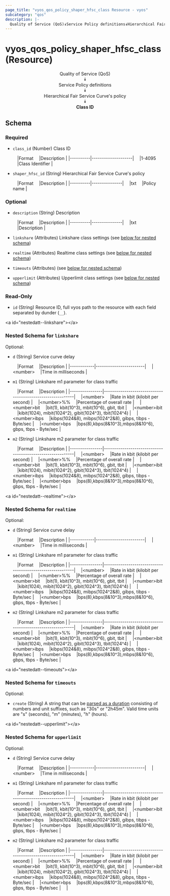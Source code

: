 ```yaml
---
page_title: "vyos_qos_policy_shaper_hfsc_class Resource - vyos"
subcategory: "qos"
description: |- 
  Quality of Service (QoS)⯯Service Policy definitions⯯Hierarchical Fair Service Curve's policy⯯Class ID
---
```


# vyos_qos_policy_shaper_hfsc_class (Resource)
<center>

Quality of Service (QoS)  
⯯  
Service Policy definitions  
⯯  
Hierarchical Fair Service Curve's policy  
⯯  
**Class ID**


</center>

## Schema

### Required

- `class_id` (Number) Class ID

    &emsp;|Format  &emsp;|Description       |
    |----------|--------------------|
    &emsp;|1-4095  &emsp;|Class Identifier  |
- `shaper_hfsc_id` (String) Hierarchical Fair Service Curve&#39;s policy

    &emsp;|Format  &emsp;|Description  |
    |----------|---------------|
    &emsp;|txt     &emsp;|Policy name  |

### Optional

- `description` (String) Description

    &emsp;|Format  &emsp;|Description  |
    |----------|---------------|
    &emsp;|txt     &emsp;|Description  |
- `linkshare` (Attributes) Linkshare class settings (see [below for nested schema](#nestedatt--linkshare))
- `realtime` (Attributes) Realtime class settings (see [below for nested schema](#nestedatt--realtime))
- `timeouts` (Attributes) (see [below for nested schema](#nestedatt--timeouts))
- `upperlimit` (Attributes) Upperlimit class settings (see [below for nested schema](#nestedatt--upperlimit))

### Read-Only

- `id` (String) Resource ID, full vyos path to the resource with each field separated by dunder (`__`).

&lt;a id=&#34;nestedatt--linkshare&#34;&gt;&lt;/a&gt;
### Nested Schema for `linkshare`

Optional:

- `d` (String) Service curve delay

    &emsp;|Format    &emsp;|Description           |
    |------------|------------------------|
    &emsp;|&lt;number&gt;  &emsp;|Time in milliseconds  |
- `m1` (String) Linkshare m1 parameter for class traffic

    &emsp;|Format        &emsp;|Description                                              |
    |----------------|-----------------------------------------------------------|
    &emsp;|&lt;number&gt;      &emsp;|Rate in kbit (kilobit per second)                        |
    &emsp;|&lt;number&gt;%%    &emsp;|Percentage of overall rate                               |
    &emsp;|&lt;number&gt;bit   &emsp;|bit(1), kbit(10^3), mbit(10^6), gbit, tbit               |
    &emsp;|&lt;number&gt;ibit  &emsp;|kibit(1024), mibit(1024^2), gibit(1024^3), tbit(1024^4)  |
    &emsp;|&lt;number&gt;ibps  &emsp;|kibps(1024&amp;8), mibps(1024^2&amp;8), gibps, tibps - Byte/sec  |
    &emsp;|&lt;number&gt;bps   &emsp;|bps(8),kbps(8&amp;10^3),mbps(8&amp;10^6), gbps, tbps - Byte/sec  |
- `m2` (String) Linkshare m2 parameter for class traffic

    &emsp;|Format        &emsp;|Description                                              |
    |----------------|-----------------------------------------------------------|
    &emsp;|&lt;number&gt;      &emsp;|Rate in kbit (kilobit per second)                        |
    &emsp;|&lt;number&gt;%%    &emsp;|Percentage of overall rate                               |
    &emsp;|&lt;number&gt;bit   &emsp;|bit(1), kbit(10^3), mbit(10^6), gbit, tbit               |
    &emsp;|&lt;number&gt;ibit  &emsp;|kibit(1024), mibit(1024^2), gibit(1024^3), tbit(1024^4)  |
    &emsp;|&lt;number&gt;ibps  &emsp;|kibps(1024&amp;8), mibps(1024^2&amp;8), gibps, tibps - Byte/sec  |
    &emsp;|&lt;number&gt;bps   &emsp;|bps(8),kbps(8&amp;10^3),mbps(8&amp;10^6), gbps, tbps - Byte/sec  |


&lt;a id=&#34;nestedatt--realtime&#34;&gt;&lt;/a&gt;
### Nested Schema for `realtime`

Optional:

- `d` (String) Service curve delay

    &emsp;|Format    &emsp;|Description           |
    |------------|------------------------|
    &emsp;|&lt;number&gt;  &emsp;|Time in milliseconds  |
- `m1` (String) Linkshare m1 parameter for class traffic

    &emsp;|Format        &emsp;|Description                                              |
    |----------------|-----------------------------------------------------------|
    &emsp;|&lt;number&gt;      &emsp;|Rate in kbit (kilobit per second)                        |
    &emsp;|&lt;number&gt;%%    &emsp;|Percentage of overall rate                               |
    &emsp;|&lt;number&gt;bit   &emsp;|bit(1), kbit(10^3), mbit(10^6), gbit, tbit               |
    &emsp;|&lt;number&gt;ibit  &emsp;|kibit(1024), mibit(1024^2), gibit(1024^3), tbit(1024^4)  |
    &emsp;|&lt;number&gt;ibps  &emsp;|kibps(1024&amp;8), mibps(1024^2&amp;8), gibps, tibps - Byte/sec  |
    &emsp;|&lt;number&gt;bps   &emsp;|bps(8),kbps(8&amp;10^3),mbps(8&amp;10^6), gbps, tbps - Byte/sec  |
- `m2` (String) Linkshare m2 parameter for class traffic

    &emsp;|Format        &emsp;|Description                                              |
    |----------------|-----------------------------------------------------------|
    &emsp;|&lt;number&gt;      &emsp;|Rate in kbit (kilobit per second)                        |
    &emsp;|&lt;number&gt;%%    &emsp;|Percentage of overall rate                               |
    &emsp;|&lt;number&gt;bit   &emsp;|bit(1), kbit(10^3), mbit(10^6), gbit, tbit               |
    &emsp;|&lt;number&gt;ibit  &emsp;|kibit(1024), mibit(1024^2), gibit(1024^3), tbit(1024^4)  |
    &emsp;|&lt;number&gt;ibps  &emsp;|kibps(1024&amp;8), mibps(1024^2&amp;8), gibps, tibps - Byte/sec  |
    &emsp;|&lt;number&gt;bps   &emsp;|bps(8),kbps(8&amp;10^3),mbps(8&amp;10^6), gbps, tbps - Byte/sec  |


&lt;a id=&#34;nestedatt--timeouts&#34;&gt;&lt;/a&gt;
### Nested Schema for `timeouts`

Optional:

- `create` (String) A string that can be [parsed as a duration](https://pkg.go.dev/time#ParseDuration) consisting of numbers and unit suffixes, such as &#34;30s&#34; or &#34;2h45m&#34;. Valid time units are &#34;s&#34; (seconds), &#34;m&#34; (minutes), &#34;h&#34; (hours).


&lt;a id=&#34;nestedatt--upperlimit&#34;&gt;&lt;/a&gt;
### Nested Schema for `upperlimit`

Optional:

- `d` (String) Service curve delay

    &emsp;|Format    &emsp;|Description           |
    |------------|------------------------|
    &emsp;|&lt;number&gt;  &emsp;|Time in milliseconds  |
- `m1` (String) Linkshare m1 parameter for class traffic

    &emsp;|Format        &emsp;|Description                                              |
    |----------------|-----------------------------------------------------------|
    &emsp;|&lt;number&gt;      &emsp;|Rate in kbit (kilobit per second)                        |
    &emsp;|&lt;number&gt;%%    &emsp;|Percentage of overall rate                               |
    &emsp;|&lt;number&gt;bit   &emsp;|bit(1), kbit(10^3), mbit(10^6), gbit, tbit               |
    &emsp;|&lt;number&gt;ibit  &emsp;|kibit(1024), mibit(1024^2), gibit(1024^3), tbit(1024^4)  |
    &emsp;|&lt;number&gt;ibps  &emsp;|kibps(1024&amp;8), mibps(1024^2&amp;8), gibps, tibps - Byte/sec  |
    &emsp;|&lt;number&gt;bps   &emsp;|bps(8),kbps(8&amp;10^3),mbps(8&amp;10^6), gbps, tbps - Byte/sec  |
- `m2` (String) Linkshare m2 parameter for class traffic

    &emsp;|Format        &emsp;|Description                                              |
    |----------------|-----------------------------------------------------------|
    &emsp;|&lt;number&gt;      &emsp;|Rate in kbit (kilobit per second)                        |
    &emsp;|&lt;number&gt;%%    &emsp;|Percentage of overall rate                               |
    &emsp;|&lt;number&gt;bit   &emsp;|bit(1), kbit(10^3), mbit(10^6), gbit, tbit               |
    &emsp;|&lt;number&gt;ibit  &emsp;|kibit(1024), mibit(1024^2), gibit(1024^3), tbit(1024^4)  |
    &emsp;|&lt;number&gt;ibps  &emsp;|kibps(1024&amp;8), mibps(1024^2&amp;8), gibps, tibps - Byte/sec  |
    &emsp;|&lt;number&gt;bps   &emsp;|bps(8),kbps(8&amp;10^3),mbps(8&amp;10^6), gbps, tbps - Byte/sec  |  &emsp;|
